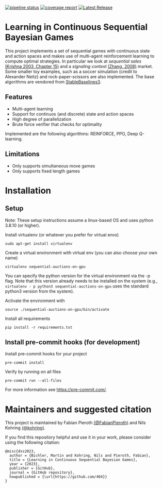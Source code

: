  [![pipeline status](https://gitlab.lrz.de/ge69hoj/sequential-auction-on-gpu/badges/main/pipeline.svg)](https://gitlab.lrz.de/ge69hoj/sequential-auction-on-gpu/-/commits/main) [![coverage report](https://gitlab.lrz.de/ge69hoj/sequential-auction-on-gpu/badges/main/coverage.svg)](https://gitlab.lrz.de/ge69hoj/sequential-auction-on-gpu/-/commits/main) [![Latest Release](https://gitlab.lrz.de/ge69hoj/sequential-auction-on-gpu/-/badges/release.svg)](https://gitlab.lrz.de/ge69hoj/sequential-auction-on-gpu/-/releases)

# Learning in Continuous Sequential Bayesian Games

This project implements a set of sequential games with continuous state and action spaces and makes use of multi-agent reinforcement learning to compute optimal strategies. In particular we look at *sequential sales* [(Krishna 2003, Chapter 15)](https://www.sciencedirect.com/book/9780124262973/auction-theory) and a *signaling contest* [(Zhang, 2008)](https://ideas.repec.org/p/qed/wpaper/1184.html) market. Some smaller toy examples, such as a soccer simulation (credit to Alexander Neitz) and rock-paper-scissors are also implemented. The base algorithms are vendored from [StableBaselines3](https://github.com/DLR-RM/stable-baselines3).


## Features
* Multi-agent learning
* Support for continuos (and discrete) state and action spaces
* High degree of parallelization
* Brute force verifier that checks for optimality

Implemented are the following algorithms: REINFORCE, PPO, Deep Q-learning.

## Limitations
* Only supports simultaneous move games
* Only supports fixed length games


# Installation

## Setup

Note: These setup instructions assume a linux-based OS and uses python 3.8.10 (or higher).

Install virtualenv (or whatever you prefer for virtual envs)

`sudo apt-get install virtualenv`

Create a virtual environment with virtual env (you can also choose your own name)

`virtualenv sequential-auctions-on-gpu`

You can specify the python version for the virtual environment via the -p flag. Note that this version already needs to be installed on the system (e.g., `virtualenv - p python3 sequential-auctions-on-gpu` uses the standard python3 version from the system).

Activate the environment with

`source ./sequential-auctions-on-gpu/bin/activate`

Install all requirements

`pip install -r requirements.txt`


## Install pre-commit hooks (for development)

Install pre-commit hooks for your project

`pre-commit install`

Verify by running on all files

`pre-commit run --all-files`

For more information see https://pre-commit.com/.


# Maintainers and suggested citation

This project is maintained by Fabian Pieroth [(@FabianPieroth)](https://github.com/FabianPieroth) and Nils Kohring [(@kohring)](https://github.com/kohring).

If you find this repository helpful and use it in your work, please consider using the following citation:

```
@misc{dss2023,
  author = {Bichler, Martin and Kohring, Nils and Pieroth, Fabian},
  title = {Learning in Continuous Sequential Bayesian Games},
  year = {2023},
  publisher = {GitHub},
  journal = {GitHub repository},
  howpublished = {\url{https://github.com/404}}
}
```
